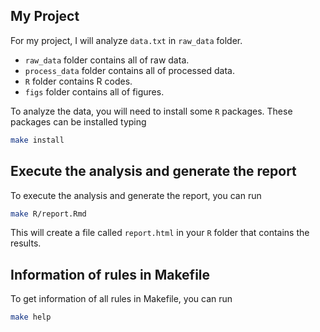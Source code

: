 ## My Project

For my project, I will analyze `data.txt` in `raw_data` folder. 

  * `raw_data` folder contains all of raw data.
  * `process_data` folder contains all of processed data.
  * `R` folder contains R codes.
  * `figs` folder contains all of figures.

To analyze the data, you will need to install some `R` packages. These packages can be installed typing 

```bash
make install 
```

## Execute the analysis and generate the report

To execute the analysis and generate the report, you can run

```bash
make R/report.Rmd
```

This will create a file called `report.html` in your `R` folder that contains the results.


## Information of rules in Makefile

To get information of all rules in Makefile, you can run

```bash
make help
```